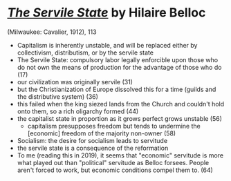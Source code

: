 
# [*The Servile State*](https://www.amazon.com/Servile-State-Belloc/dp/1948231050/ref=sr_1_1?keywords=the+servile+state&qid=1564655630&s=gateway&sr=8-1) by Hilaire Belloc

(Milwaukee: Cavalier, 1912), 113

- Capitalism is inherently unstable, and will be replaced either by collectivism, distributism, or by the servile state
- The Servile State: compulsory labor legally enforcible upon those who do not own the means of production for the advantage of those who do (17)
- our civilization was originally servile (31)
- but the Christianization of Europe dissolved this for a time (guilds and the distributive system) (36)
- this failed when the king siezed lands from the Church and couldn't hold onto them, so a rich oligarchy formed (44)
- the capitalist state in proportion as it grows perfect grows unstable (56)
  - capitalism presupposes freedom but tends to undermine the [economic] freedom of the majority non-owner (58)
- Socialism: the desire for socialism leads to servitude
- the servile state is a consequence of the reformation
- To me (reading this in 2019), it seems that "economic" servitude is more what played out than "political" servitude as Belloc forsees. People aren't forced to work, but economic conditions compel them to. (64)